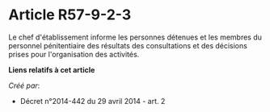 # Article R57-9-2-3

Le chef d'établissement informe les personnes détenues et les membres du personnel pénitentiaire des résultats des
consultations et des décisions prises pour l'organisation des activités.

**Liens relatifs à cet article**

_Créé par_:

  - Décret n°2014-442 du 29 avril 2014 - art. 2
